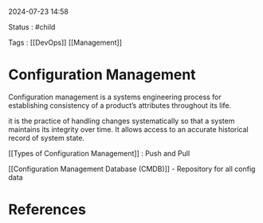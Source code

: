 
2024-07-23 14:58

Status : #child 

Tags : [[DevOps]] [[Management]]

# Configuration Management

Configuration management is a systems engineering process for establishing consistency of a product’s attributes throughout its life.

it is the practice of handling changes systematically so that a system maintains its integrity over time. It allows access to an accurate historical record of system state.

[[Types of Configuration Management]]  : Push and Pull

[[Configuration Management Database (CMDB)]] - Repository for all config data

# References